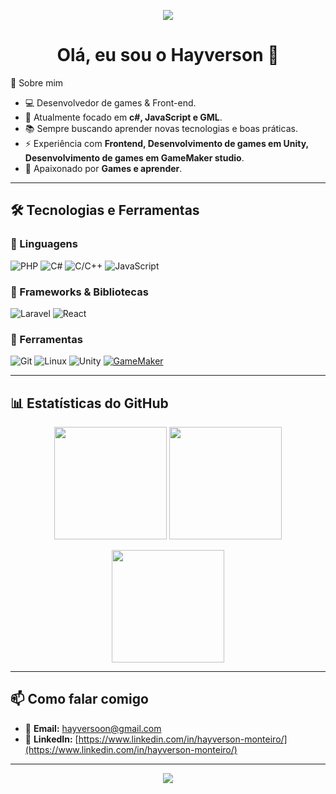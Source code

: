<!-- Banner personalizado -->
<p align="center">
  <img src="https://capsule-render.vercel.app/api?type=waving&color=0:0f2027,100:2c5364&height=200&section=header&text=Bem-vindo%20ao%20meu%20GitHub!&fontSize=35&fontColor=fff&animation=fadeIn&fontAlignY=35"/>
</p>

<h1 align="center">Olá, eu sou o Hayverson 👋</h1>
<div style="display: inline_block><cbr>

## 🚀 Sobre mim
- 💻 Desenvolvedor de games & Front-end.  
- 🎯 Atualmente focado em **c#, JavaScript e GML**.  
- 📚 Sempre buscando aprender novas tecnologias e boas práticas.  
- ⚡ Experiência com **Frontend, Desenvolvimento de games em Unity, Desenvolvimento de games em GameMaker studio**.  
- 🎨 Apaixonado por **Games e aprender**.  

---

## 🛠️ Tecnologias e Ferramentas

### 🔹 Linguagens

![PHP](https://img.shields.io/badge/PHP-777BB4?style=for-the-badge&logo=php&logoColor=white)
![C#](https://img.shields.io/badge/C%23-239120?style=flat&logo=unity&logoColor=white)
![C/C++](https://img.shields.io/badge/-C/C++-lightpink?style=for-the-badge&logo=c&logoColor=black)
![JavaScript](https://img.shields.io/badge/JavaScript-F7DF1E?style=for-the-badge&logo=javascript&logoColor=black)

### 🔹 Frameworks & Bibliotecas
![Laravel](https://img.shields.io/badge/Laravel-FF2D20?style=for-the-badge&logo=laravel&logoColor=white)
![React](https://img.shields.io/badge/React-20232A?style=for-the-badge&logo=react&logoColor=61DAFB)


### 🔹 Ferramentas
![Git](https://img.shields.io/badge/Git-F05032?style=for-the-badge&logo=git&logoColor=white)
![Linux](https://img.shields.io/badge/Linux-FCC624?style=for-the-badge&logo=linux&logoColor=black)
![Unity](https://img.shields.io/badge/-Unity-000000?style=flat-square&logo=unity&logoColor=white)
[![GameMaker](https://img.shields.io/badge/Made%20with-GameMaker_Studio_2-000000.svg?style=flat&logo=gamemaker)](https://www.yoyogames.com/gamemaker)

---

## 📊 Estatísticas do GitHub

<p align="center">
  <img height="180em" src="https://github-readme-stats.vercel.app/api?username=Hayversong&show_icons=true&theme=tokyonight&include_all_commits=true&count_private=true"/>
  <img height="180em" src="https://github-readme-stats.vercel.app/api/top-langs/?username=Hayversong&layout=compact&langs_count=7&theme=tokyonight"/>
</p>

<p align="center">
  <img height="180em" src="https://github-readme-streak-stats.herokuapp.com/?user=Hayversong&theme=tokyonight"/>
</p>

---

## 📫 Como falar comigo
- 📩 **Email:** hayversoon@gmail.com  
- 🔗 **LinkedIn:** [https://www.linkedin.com/in/hayverson-monteiro/](https://www.linkedin.com/in/hayverson-monteiro/)  

---

<!-- Banner inferior -->
<p align="center">
  <img src="https://capsule-render.vercel.app/api?type=waving&color=0:0f2027,100:2c5364&height=120&section=footer"/>
</p>

